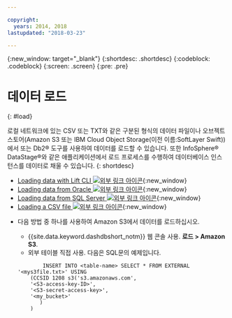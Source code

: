 ```yaml
---

copyright:
  years: 2014, 2018
lastupdated: "2018-03-23"

---
```


<!-- Attribute definitions --> 
{:new_window: target="_blank"}
{:shortdesc: .shortdesc}
{:codeblock: .codeblock}
{:screen: .screen}
{:pre: .pre}

# 데이터 로드
{: #load}

로컬 네트워크에 있는 CSV 또는 TXT와 같은 구분된 형식의 데이터 파일이나 오브젝트 스토어(Amazon S3 또는 IBM Cloud Object Storage(이전 이름:SoftLayer Swift))에서 또는 Db2® 도구를 사용하여 데이터를 로드할 수 있습니다. 또한 InfoSphere® DataStage®와 같은 애플리케이션에서 로드 프로세스를 수행하여 데이터베이스 인스턴스를 데이터로 채울 수 있습니다.
{: shortdesc}

* [Loading data with Lift CLI ![외부 링크 아이콘](../../icons/launch-glyph.svg "외부 링크 아이콘")](https://lift.ng.bluemix.net/#docs){:new_window}
* [Loading data from Oracle ![외부 링크 아이콘](../../icons/launch-glyph.svg "외부 링크 아이콘")](https://lift.ng.bluemix.net/#docs){:new_window}
* [Loading data from SQL Server ![외부 링크 아이콘](../../icons/launch-glyph.svg "외부 링크 아이콘")](https://lift.ng.bluemix.net/#docs){:new_window}
* [Loading a CSV file ![외부 링크 아이콘](../../icons/launch-glyph.svg "외부 링크 아이콘")](https://lift.ng.bluemix.net/#docs){:new_window}
<!-- * [Loading data from IBM Cloud Object Storage (formerly SoftLayer Swift) ![External link icon](../../icons/launch-glyph.svg "External link icon")](https://www.ibm.com/support/knowledgecenter/SS6NHC/com.ibm.swg.im.dashdb.doc/learn_how/loaddata_swift.html){:new_window} -->
* 다음 방법 중 하나를 사용하여 Amazon S3에서 데이터를 로드하십시오.
    * {{site.data.keyword.dashdbshort_notm}} 웹 콘솔 사용. **로드 > Amazon S3**. 
    * 외부 테이블 직접 사용. 다음은 SQL문의 예제입니다.

    ```
            INSERT INTO <table-name> SELECT * FROM EXTERNAL '<mys3file.txt>' USING
        (CCSID 1208 s3('s3.amazonaws.com', 
        '<S3-access-key-ID>',
        '<S3-secret-access-key>', 
        '<my_bucket>'
           )
        )      
    ```
<!-- * [Loading data from Amazon S3 ![External link icon](../../icons/launch-glyph.svg "External link icon")](https://www.ibm.com/support/knowledgecenter/SS6NHC/com.ibm.swg.im.dashdb.doc/learn_how/s3.html){:new_window} -->
